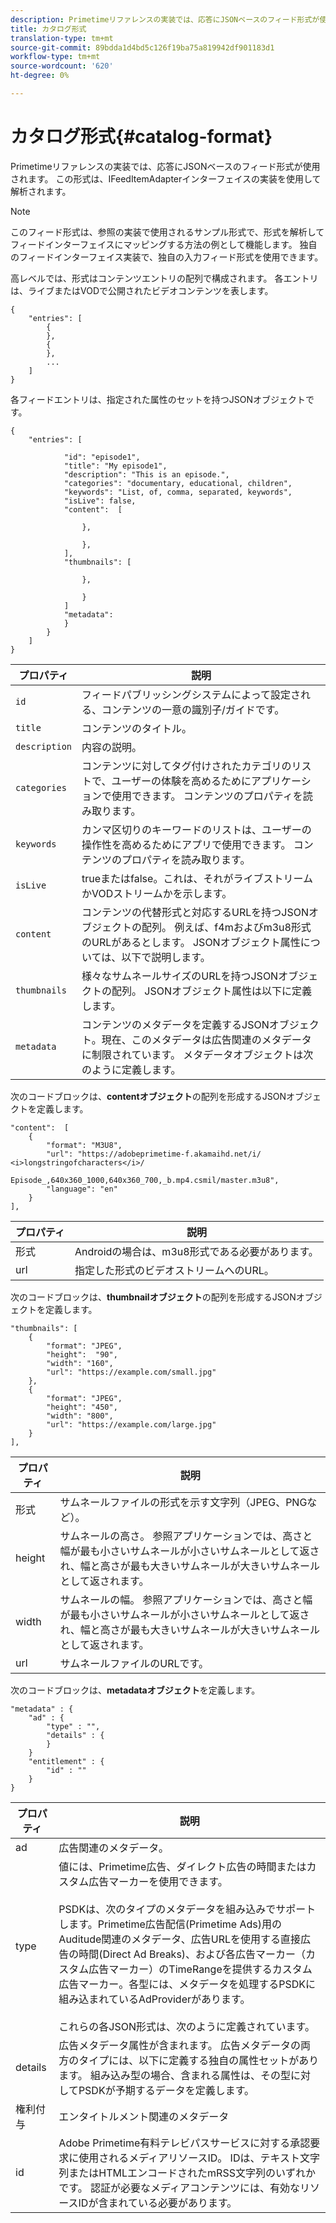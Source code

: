 ```yaml
---
description: Primetimeリファレンスの実装では、応答にJSONベースのフィード形式が使用されます。 この形式は、IFeedItemAdapterインターフェイスの実装を使用して解析されます。
title: カタログ形式
translation-type: tm+mt
source-git-commit: 89bdda1d4bd5c126f19ba75a819942df901183d1
workflow-type: tm+mt
source-wordcount: '620'
ht-degree: 0%

---
```



# カタログ形式{#catalog-format}

Primetimeリファレンスの実装では、応答にJSONベースのフィード形式が使用されます。 この形式は、IFeedItemAdapterインターフェイスの実装を使用して解析されます。

>[!NOTE]
>
>このフィード形式は、参照の実装で使用されるサンプル形式で、形式を解析してフィードインターフェイスにマッピングする方法の例として機能します。 独自のフィードインターフェイス実装で、独自の入力フィード形式を使用できます。

高レベルでは、形式はコンテンツエントリの配列で構成されます。 各エントリは、ライブまたはVODで公開されたビデオコンテンツを表します。

```
{
    "entries": [
        {
        },
        {
        },
        ...
    ]
}
```

各フィードエントリは、指定された属性のセットを持つJSONオブジェクトです。

```
{
    "entries": [
        
            "id": "episode1",
            "title": "My episode1",
            "description": "This is an episode.",
            "categories": "documentary, educational, children",
            "keywords": "List, of, comma, separated, keywords",
            "isLive": false,
            "content":  [
                
                },
                
                },
            ],
            "thumbnails": [
                
                },
                
                }
            ]
            "metadata": 
            } 
        }
    ]
}
```

| プロパティ | 説明 |
|---|---|
| `id` | フィードパブリッシングシステムによって設定される、コンテンツの一意の識別子/ガイドです。 |
| `title` | コンテンツのタイトル。 |
| `description` | 内容の説明。 |
| `categories` | コンテンツに対してタグ付けされたカテゴリのリストで、ユーザーの体験を高めるためにアプリケーションで使用できます。 コンテンツのプロパティを読み取ります。 |
| `keywords` | カンマ区切りのキーワードのリストは、ユーザーの操作性を高めるためにアプリで使用できます。 コンテンツのプロパティを読み取ります。 |
| `isLive` | trueまたはfalse。これは、それがライブストリームかVODストリームかを示します。 |
| `content` | コンテンツの代替形式と対応するURLを持つJSONオブジェクトの配列。 例えば、f4mおよびm3u8形式のURLがあるとします。 JSONオブジェクト属性については、以下で説明します。 |
| `thumbnails` | 様々なサムネールサイズのURLを持つJSONオブジェクトの配列。 JSONオブジェクト属性は以下に定義します。 |
| `metadata` | コンテンツのメタデータを定義するJSONオブジェクト。現在、このメタデータは広告関連のメタデータに制限されています。 メタデータオブジェクトは次のように定義します。 |

次のコードブロックは、**contentオブジェクト**&#x200B;の配列を形成するJSONオブジェクトを定義します。

```
"content":  [
    {
        "format": "M3U8",
        "url": "https://adobeprimetime-f.akamaihd.net/i/
<i>longstringofcharacters</i>/
                 Episode_,640x360_1000,640x360_700,_b.mp4.csmil/master.m3u8",
        "language": "en"
    }  
],
```

| プロパティ | 説明 |
|--- |--- |
| 形式 | Androidの場合は、m3u8形式である必要があります。 |
| url | 指定した形式のビデオストリームへのURL。 |

次のコードブロックは、**thumbnailオブジェクト**&#x200B;の配列を形成するJSONオブジェクトを定義します。

```
"thumbnails": [
    {
        "format": "JPEG",
        "height":  "90",
        "width": "160",
        "url": "https://example.com/small.jpg"
    },
    {
        "format": "JPEG",
        "height": "450",
        "width": "800",
        "url": "https://example.com/large.jpg"
    }
],
```

| プロパティ | 説明 |
|---|---|
| 形式 | サムネールファイルの形式を示す文字列（JPEG、PNGなど）。 |
| height | サムネールの高さ。 参照アプリケーションでは、高さと幅が最も小さいサムネールが小さいサムネールとして返され、幅と高さが最も大きいサムネールが大きいサムネールとして返されます。 |
| width | サムネールの幅。 参照アプリケーションでは、高さと幅が最も小さいサムネールが小さいサムネールとして返され、幅と高さが最も大きいサムネールが大きいサムネールとして返されます。 |
| url | サムネールファイルのURLです。 |

次のコードブロックは、**metadataオブジェクト**&#x200B;を定義します。

```
"metadata" : {
    "ad" : {
        "type" : "",
        "details" : {
        }
    }
    "entitlement" : {
        "id" : ""
    }
}
```

| プロパティ | 説明 |
|--- |--- |
| ad | 広告関連のメタデータ。 |
| type | 値には、Primetime広告、ダイレクト広告の時間またはカスタム広告マーカーを使用できます。 <br/><br/>PSDKは、次のタイプのメタデータを組み込みでサポートします。Primetime広告配信(Primetime Ads)用のAuditude関連のメタデータ、広告URLを使用する直接広告の時間(Direct Ad Breaks)、および各広告マーカー（カスタム広告マーカー）のTimeRangeを提供するカスタム広告マーカー。各型には、メタデータを処理するPSDKに組み込まれているAdProviderがあります。  <br/><br/>これらの各JSON形式は、次のように定義されています。 |
| details | 広告メタデータ属性が含まれます。 広告メタデータの両方のタイプには、以下に定義する独自の属性セットがあります。 組み込み型の場合、含まれる属性は、その型に対してPSDKが予期するデータを定義します。 |
| 権利付与 | エンタイトルメント関連のメタデータ |
| id | Adobe Primetime有料テレビパスサービスに対する承認要求に使用されるメディアリソースID。 IDは、テキスト文字列またはHTMLエンコードされたmRSS文字列のいずれかです。 認証が必要なメディアコンテンツには、有効なリソースIDが含まれている必要があります。 |

